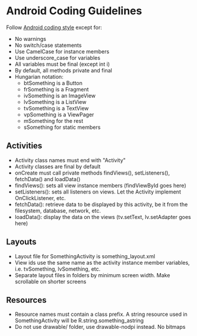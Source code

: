 Android Coding Guidelines
=========================

Follow [Android coding style](http://source.android.com/source/code-style.html) except for:

* No warnings
* No switch/case statements
* Use CamelCase for instance members
* Use underscore_case for variables
* All variables must be final (except int i)
* By default, all methods private and final
* Hungarian notation:
  * btSomething is a Button
  * frSomething is a Fragment
  * ivSomething is an ImageView
  * lvSomething is a ListView
  * tvSomething is a TextView
  * vpSomething is a ViewPager
  * mSomething for the rest
  * sSomething for static members

Activities
----------

* Activity class names must end with "Activity"
* Activity classes are final by default
* onCreate must call private methods findViews(), setListeners(), fetchData() and loadData()
* findViews(): sets all view instance members (findViewById goes here)
* setListeners(): sets all listeners on views. Let the Activity implement OnClickListener, etc.
* fetchData(): retrieve data to be displayed by this activity, be it from the filesystem, database, network, etc.
* loadData(): display the data on the views (tv.setText, lv.setAdapter goes here)

Layouts
-------

* Layout file for SomethingActivity is something_layout.xml
* View ids use the same name as the activity instance member variables, i.e. tvSomething, lvSomething, etc.
* Separate layout files in folders by minimum screen width. Make scrollable on shorter screens

Resources
---------

* Resource names must contain a class prefix. A string resource used in SomethingActivity will be R.string.something_astring
* Do not use drawable/ folder, use drawable-nodpi instead. No bitmaps

